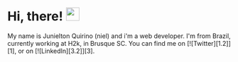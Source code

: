 # Hi, there! <img src="https://raw.githubusercontent.com/MartinHeinz/MartinHeinz/master/wave.gif" width="30px">

My name is Junielton Quirino (niel) and i'm a web developer. I'm from Brazil, currently working at H2k, in Brusque SC. You can find me on [![Twitter][1.2]][1],  or on [![LinkedIn][3.2]][3].
